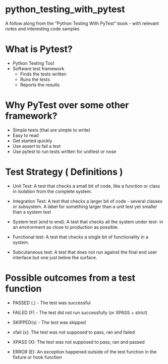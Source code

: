 # python_testing_with_pytest
A follow along from the "Python Testing With PyTest" book - with relevant notes and interesting code samples

# What is Pytest?
- Python Testing Tool
- Software test framework
    - Finds the tests written
    - Runs the tests
    - Reports the results
    
# Why PyTest over some other framework?
- Simple tests (that are simple to write)
- Easy to read
- Get started quickly
- Use assert to fail a test 
- Use pytest to run tests written for unittest or nose

# Test Strategy ( Definitions )
- Unit Test: A test that checks a small bit of code, like a function or class in isolation from the complete system.
  

- Integration Test: A test that checks a larger bit of code - several classes or subsystem. A label for something larger than a unit test yet smaller than a system test


- System test (end to end): A test that checks all the system under test- in an environment as close to production as possible.


- Functional test: A test that checks a single bit of functionality in a system.


- Subcutaneous test: A test that does not run against the final end user interface but one just below the surface.

# Possible outcomes from a test function

- PASSED (.) - The test was successful

- FAILED (F) -  The test did not run successfully (or XPASS + strict)

- SKIPPED(s) - The test was skipped 

- xfail (x): The test was not supposed to pass, ran and failed

- XPASS (X): The test was not supposed to pass, ran and passed

- ERROR (E): An exception happened outside of the test function in the fixture or hook function
